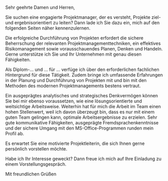 Sehr geehrte Damen und Herren,

Sie suchen eine engagierte Projektmanager, der es versteht, Projekte ziel- und ergebnisorientiert zu leiten? Dann lade ich Sie dazu ein, mich auf den folgenden Seiten näher kennenzulernen.

Die erfolgreiche Durchführung von Projekten erfordert die sichere Beherrschung der relevanten Projektmanagementtechniken, ein effektives Risikomanagement sowie vorausschauendes Planen, Denken und Handeln. Gerne unterstütze ich Sie und Ihr Unternehmen mit genau diesen Fähigkeiten. 

Als Diplom-... und ... für ... verfüge ich über den erforderlichen fachlichen Hintergrund für diese Tätigkeit. Zudem bringe ich umfassende Erfahrungen in der Planung und Durchführung von Projekten mit und bin mit den Methoden des modernen Projektmanagements bestens vertraut. 

Ein ausgeprägtes analytisches und strategisches Denkvermögen können Sie bei mir ebenso voraussetzen, wie eine lösungsorientierte und weitsichtige Arbeitsweise. Weiterhin hat für mich die Arbeit im Team einen hohen Stellenwert, weil ich davon überzeugt bin, dass es nur mit einem guten Team gelingen kann, optimale Arbeitsergebnisse zu erzielen. Sehr gute kommunikative Fähigkeiten, ausgeprägte Fremdsprachenkenntnisse und der sichere Umgang mit den MS-Office-Programmen runden mein Profil ab. 

Es erwartet Sie eine motivierte Projektleiterin, die sich Ihnen gerne persönlich vorstellen möchte. 

Habe ich Ihr Interesse geweckt? Dann freue ich mich auf Ihre Einladung zu einem Vorstellungsgespräch. 

Mit freundlichen Grüßen
